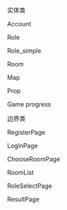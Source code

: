 实体类

Account

Role

Role_simple

Room

Map

Prop

Game progress



边界类

RegisterPage

LogInPage

ChooseRoomPage

RoomList

RoleSelectPage

ResultPage

